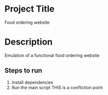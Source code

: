 # Project Title
Food ordering website

# Description
Emulation of a functional food ordering website

## Steps to run
1. Install dependencies
2. Run the main script
THIS is a confliction point
